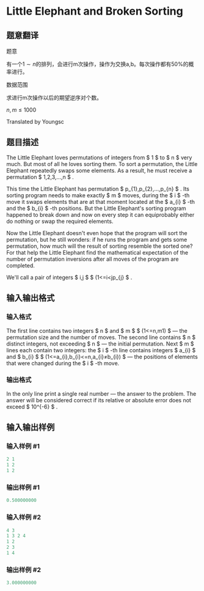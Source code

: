 # Little Elephant and Broken Sorting

## 题意翻译

题意

有一个$1 \sim n$的排列，会进行m次操作，操作为交换a,b。每次操作都有$50\%$的概率进行。

数据范围

求进行m次操作以后的期望逆序对个数。

$n,m \le 1000$

Translated by Youngsc

## 题目描述

The Little Elephant loves permutations of integers from $ 1 $ to $ n $ very much. But most of all he loves sorting them. To sort a permutation, the Little Elephant repeatedly swaps some elements. As a result, he must receive a permutation $ 1,2,3,...,n $ .

This time the Little Elephant has permutation $ p_{1},p_{2},...,p_{n} $ . Its sorting program needs to make exactly $ m $ moves, during the $ i $ -th move it swaps elements that are at that moment located at the $ a_{i} $ -th and the $ b_{i} $ -th positions. But the Little Elephant's sorting program happened to break down and now on every step it can equiprobably either do nothing or swap the required elements.

Now the Little Elephant doesn't even hope that the program will sort the permutation, but he still wonders: if he runs the program and gets some permutation, how much will the result of sorting resemble the sorted one? For that help the Little Elephant find the mathematical expectation of the number of permutation inversions after all moves of the program are completed.

We'll call a pair of integers $ i,j $ $ (1<=i<jp_{j} $ .

## 输入输出格式

### 输入格式

The first line contains two integers $ n $ and $ m $ $ (1<=n,m1) $ — the permutation size and the number of moves. The second line contains $ n $ distinct integers, not exceeding $ n $ — the initial permutation. Next $ m $ lines each contain two integers: the $ i $ -th line contains integers $ a_{i} $ and $ b_{i} $ $ (1<=a_{i},b_{i}<=n,a_{i}≠b_{i}) $ — the positions of elements that were changed during the $ i $ -th move.

### 输出格式

In the only line print a single real number — the answer to the problem. The answer will be considered correct if its relative or absolute error does not exceed $ 10^{-6} $ .

## 输入输出样例

### 输入样例 #1

```cpp
2 1
1 2
1 2

```
### 输出样例 #1

```cpp
0.500000000

```
### 输入样例 #2

```cpp
4 3
1 3 2 4
1 2
2 3
1 4

```
### 输出样例 #2

```cpp
3.000000000

```
